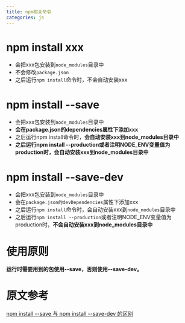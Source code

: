 ```yaml
---
title: npm相关命令
categories: js
---
```


# npm install xxx
- 会把xxx包安装到`node_modules`目录中
- 不会修改`package.json`
- 之后运行`npm install`命令时，不会自动安装xxx

# npm install --save

- 会把xxx包安装到`node_modules`目录中
- **会在package.json的dependencies属性下添加xxx**
- 之后运行npm install命令时，**会自动安装xxx到node_modules目录中**
- **之后运行npm install --production或者注明NODE_ENV变量值为production时，会自动安装xxx到node_modules目录中**

# npm install --save-dev
- 会把xxx包安装到`node_modules`目录中
- 会在`package.json的devDependencies`属性下添加xxx
- 之后运行`npm install`命令时，会自动安装xxx到`node_modules`目录中
- 之后运行`npm install --production`或者注明NODE_ENV变量值为production时，**不会自动安装xxx到node_modules目录中**

# 使用原则
**运行时需要用到的包使用--save，否则使用--save-dev。**

# 原文参考
[npm install --save 与 npm install --save-dev 的区别](http://www.cnblogs.com/hollen/p/5956012.html)
